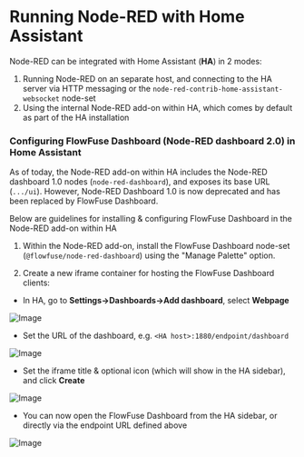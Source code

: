 # Running Node-RED with Home Assistant

Node-RED can be integrated with Home Assistant (**HA**) in 2 modes:
1. Running Node-RED on an separate host, and connecting to the HA server via HTTP messaging or the `node-red-contrib-home-assistant-websocket` node-set 
2. Using the internal Node-RED add-on within HA, which comes by default as part of the HA installation

### Configuring FlowFuse Dashboard (Node-RED dashboard 2.0) in Home Assistant

As of today, the Node-RED add-on within HA includes the Node-RED dashboard 1.0 nodes (`node-red-dashboard`), and exposes its base URL (`.../ui`). However, Node-RED Dashboard 1.0 is now deprecated and has been replaced by FlowFuse Dashboard. 

Below are guidelines for installing & configuring FlowFuse Dashboard in the Node-RED add-on within HA

1. Within the Node-RED add-on, install the FlowFuse Dashboard node-set (`@flowfuse/node-red-dashboard`) using the "Manage Palette" option.

2. Create a new iframe container for hosting the FlowFuse Dashboard clients:
- In HA, go to **Settings->Dashboards->Add dashboard**, select **Webpage**

![Image](https://github.com/user-attachments/assets/6b6323f1-e3a3-41d2-8893-c4a79a2cb341)

- Set the URL of the dashboard, e.g. `<HA host>:1880/endpoint/dashboard`

![Image](https://github.com/user-attachments/assets/9815d378-ca6c-458c-8de4-33b40934bd05)

- Set the iframe title & optional icon (which will show in the HA sidebar), and click **Create**

![Image](https://github.com/user-attachments/assets/38428345-cac0-4be7-b1fc-33c741c2db95)

- You can now open the FlowFuse Dashboard from the HA sidebar, or directly via the endpoint URL defined above

![Image](https://github.com/user-attachments/assets/45beadf3-bfe1-45da-83c8-561191387d2e)

